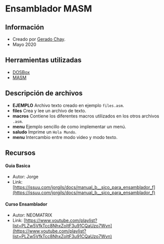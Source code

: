 # Ensamblador MASM
## Información
- Creado por [Gerado Chay](https://github.com/gerchay).
- Mayo 2020

## Herramientas utilizadas
- [DOSBox](https://www.dosbox.com/download.php?main=1)
- [MASM](https://sourceforge.net/projects/masm611/)

## Descripción de archivos
- **EJEMPLO** 
    Archivo texto creado en ejemplo `files.asm`.
- **files** 
    Crea y lee un archivo de texto.
- **macros** 
    Contiene los diferentes macros utilizados en los otros archivos `.asm`.
- **menu** 
    Ejemplo sencillo de como implementar un menú.
- **saludo** 
    Imprime un `Hola Mundo`.
- **menu** 
    Intercambio entre modo video y modo texto.

## Recursos
#### Guia Basica
- Autor: Jorge
- Link: [https://issuu.com/jorgjls/docs/manual_b__sico_para_ensamblador_f](https://issuu.com/jorgjls/docs/manual_b__sico_para_ensamblador_f)

#### Curso Ensamblador
- Autor: NEOMATRIX
- Link: [https://www.youtube.com/playlist?list=PLZw5VfkTcc8NhxZoItF3u91CQaUzo7Wvn](https://www.youtube.com/playlist?list=PLZw5VfkTcc8NhxZoItF3u91CQaUzo7Wvn)
